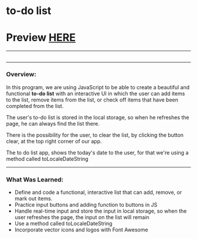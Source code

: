  # to-do list
 
# Preview [HERE](https://agarcian031.github.io/to-do-list/)
---
## 
---
### Overview: 

In this program, we are using JavaScript to be able to create a beautiful and functional **to-do list** with an interactive UI in which the user can add items to the list, remove items from the list, or check off items that have been completed from the list. 

The user's to-do list is stored in the local storage, so when he refreshes the page, he can always find the list there.

There is the possibility for the user, to clear the list, by clicking the button clear, at the top right corner of our app.

The to do list app, shows the today's date to the user, for that we're using a method called toLocaleDateString

---
### What Was Learned: 

* Define and code a functional, interactive list that can add, remove, or mark out items. 
* Practice input buttons and adding function to buttons in JS
* Handle real-time input and store the input in local storage, so when the user refreshes the page, the input on the list will remain 
* Use a method called toLocaleDateString
* Incorporate vector icons and logos with Font Awesome 

